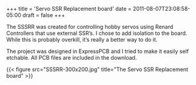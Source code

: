 +++
title = 'Servo SSR Replacement board'
date = 2011-08-07T23:08:58-05:00
draft = false
+++

The SSSRR was created for controlling hobby servos using Renard Controllers that use external SSR’s.  I chose to add isolation to the board.  While this is probably overkill, it’s really a better way to do it.

The project was designed in ExpressPCB and I tried to make it easily self etchable.  All PCB files are included in the download.

{{< figure src="SSSRR-300x200.jpg" title="The Servo SSR Replacement board" >}}